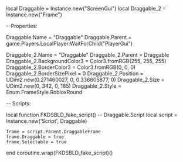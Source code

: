 local Draggable = Instance.new("ScreenGui")
local Draggable_2 = Instance.new("Frame")

--Properties:

Draggable.Name = "Draggable"
Draggable.Parent = game.Players.LocalPlayer:WaitForChild("PlayerGui")

Draggable_2.Name = "Draggable"
Draggable_2.Parent = Draggable
Draggable_2.BackgroundColor3 = Color3.fromRGB(255, 255, 255)
Draggable_2.BorderColor3 = Color3.fromRGB(0, 0, 0)
Draggable_2.BorderSizePixel = 0
Draggable_2.Position = UDim2.new(0.271460027, 0, 0.336605877, 0)
Draggable_2.Size = UDim2.new(0, 342, 0, 185)
Draggable_2.Style = Enum.FrameStyle.RobloxRound

-- Scripts:

local function FKDSBLD_fake_script() -- Draggable.Script 
	local script = Instance.new('Script', Draggable)

	frame = script.Parent.DraggableFrame
	frame.Draggable = true
	frame.Selectable = true
end
coroutine.wrap(FKDSBLD_fake_script)()
